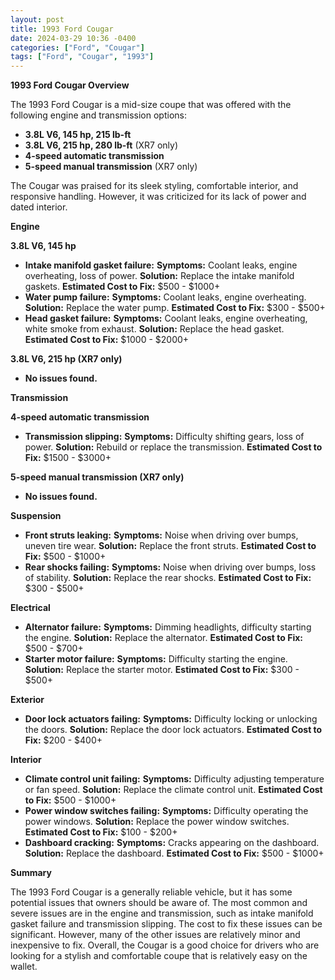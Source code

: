 ```yaml
---
layout: post
title: 1993 Ford Cougar
date: 2024-03-29 10:36 -0400
categories: ["Ford", "Cougar"]
tags: ["Ford", "Cougar", "1993"]
---
```

**1993 Ford Cougar Overview**

The 1993 Ford Cougar is a mid-size coupe that was offered with the following engine and transmission options:

- **3.8L V6, 145 hp, 215 lb-ft**
- **3.8L V6, 215 hp, 280 lb-ft** (XR7 only)
- **4-speed automatic transmission**
- **5-speed manual transmission** (XR7 only)

The Cougar was praised for its sleek styling, comfortable interior, and responsive handling. However, it was criticized for its lack of power and dated interior.

**Engine**

**3.8L V6, 145 hp**
- **Intake manifold gasket failure:** **Symptoms:** Coolant leaks, engine overheating, loss of power. **Solution:** Replace the intake manifold gaskets. **Estimated Cost to Fix:** $500 - $1000+
- **Water pump failure:** **Symptoms:** Coolant leaks, engine overheating. **Solution:** Replace the water pump. **Estimated Cost to Fix:** $300 - $500+
- **Head gasket failure:** **Symptoms:** Coolant leaks, engine overheating, white smoke from exhaust. **Solution:** Replace the head gasket. **Estimated Cost to Fix:** $1000 - $2000+

**3.8L V6, 215 hp (XR7 only)**
- **No issues found.**

**Transmission**

**4-speed automatic transmission**
- **Transmission slipping:** **Symptoms:** Difficulty shifting gears, loss of power. **Solution:** Rebuild or replace the transmission. **Estimated Cost to Fix:** $1500 - $3000+

**5-speed manual transmission (XR7 only)**
- **No issues found.**

**Suspension**

- **Front struts leaking:** **Symptoms:** Noise when driving over bumps, uneven tire wear. **Solution:** Replace the front struts. **Estimated Cost to Fix:** $500 - $1000+
- **Rear shocks failing:** **Symptoms:** Noise when driving over bumps, loss of stability. **Solution:** Replace the rear shocks. **Estimated Cost to Fix:** $300 - $500+

**Electrical**

- **Alternator failure:** **Symptoms:** Dimming headlights, difficulty starting the engine. **Solution:** Replace the alternator. **Estimated Cost to Fix:** $500 - $700+
- **Starter motor failure:** **Symptoms:** Difficulty starting the engine. **Solution:** Replace the starter motor. **Estimated Cost to Fix:** $300 - $500+

**Exterior**

- **Door lock actuators failing:** **Symptoms:** Difficulty locking or unlocking the doors. **Solution:** Replace the door lock actuators. **Estimated Cost to Fix:** $200 - $400+

**Interior**

- **Climate control unit failing:** **Symptoms:** Difficulty adjusting temperature or fan speed. **Solution:** Replace the climate control unit. **Estimated Cost to Fix:** $500 - $1000+
- **Power window switches failing:** **Symptoms:** Difficulty operating the power windows. **Solution:** Replace the power window switches. **Estimated Cost to Fix:** $100 - $200+
- **Dashboard cracking:** **Symptoms:** Cracks appearing on the dashboard. **Solution:** Replace the dashboard. **Estimated Cost to Fix:** $500 - $1000+

**Summary**

The 1993 Ford Cougar is a generally reliable vehicle, but it has some potential issues that owners should be aware of. The most common and severe issues are in the engine and transmission, such as intake manifold gasket failure and transmission slipping. The cost to fix these issues can be significant. However, many of the other issues are relatively minor and inexpensive to fix. Overall, the Cougar is a good choice for drivers who are looking for a stylish and comfortable coupe that is relatively easy on the wallet.
